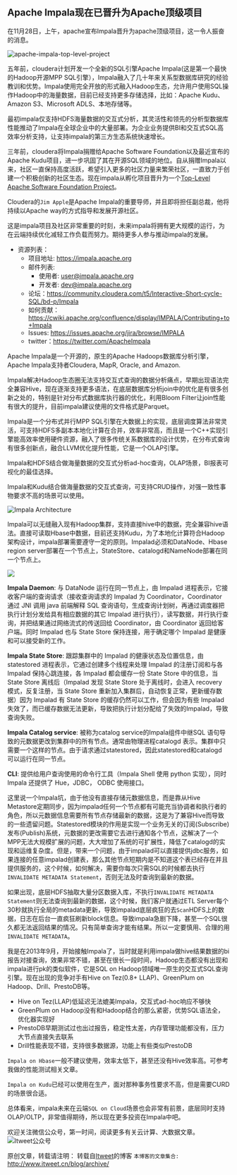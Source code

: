 Apache Impala现在已晋升为Apache顶级项目
---

在11月28日，上午，apache宣布Impala晋升为apache顶级项目，这一令人振奋的消息。

![apache-impala-top-level-project](https://github.com/itweet/labs/raw/master/BigData/img/apache-impala-top-level-project.png)

五年前，cloudera计划开发一个全新的SQL引擎Apache Impala(这是第一个最快的Hadoop开源MPP SQL引擎），Impala融入了几十年来关系型数据库研究的经验教训和优势。Impala使用完全开放的形式融入Hadoop生态，允许用户使用SQL操作Hadoop中的海量数据，目前已经支持更多存储选择，比如：Apache Kudu、Amazon S3、Microsoft ADLS、本地存储等。

最初impala仅支持HDFS海量数据的交互式分析，其灵活性和领先的分析型数据库性能推动了Impala在全球企业中的大量部署。为企业业务提供BI和交互式SQL高效率分析支持，让支持impala的第三方生态系统快速增长。

三年前，cloudera将Impala捐赠给Apache Software Foundation以及最近宣布的Apache Kudu项目，进一步巩固了其在开源SQL领域的地位。自从捐赠Impala以来，社区一直保持高度活跃，希望引入更多的社区力量来繁荣社区，一直致力于创建一个积极创新的社区生态。现在impala从孵化项目晋升为一个[Top-Level Apache Software Foundation Project](https://blogs.apache.org/foundation/entry/the-apache-software-foundation-announces24)。

Cloudera的`Jim Apple`是Apache Impala的重要导师，并且即将担任副总裁，他将持续以Apache way的方式指导和发展开源社区。

这是impala项目及社区非常重要的时刻，未来impala将拥有更大规模的运行，为在云端持续优化减轻工作负载而努力。期待更多人参与推动impala的发展。

* 资源列表：
    - 项目地址: https://impala.apache.org
    - 邮件列表:
        + 使用者: user@impala.apache.org
        + 开发者: dev@impala.apache.org
    - 论坛：https://community.cloudera.com/t5/Interactive-Short-cycle-SQL/bd-p/Impala
    - 如何贡献：https://cwiki.apache.org/confluence/display/IMPALA/Contributing+to+Impala
    - Issues: https://issues.apache.org/jira/browse/IMPALA
    - twitter：https://twitter.com/ApacheImpala

Apache Impala是一个开源的，原生的Apache Hadoops数据库分析引擎，Apache Impala支持者Cloudera, MapR, Oracle, and Amazon.

Impala解决Hadoop生态圈无法支持交互式查询的数据分析痛点，早期出现语法完全兼容Hive，现在逐渐支持更多语法，在底层数据库分析join中的优化是有很多创新之处的，特别是针对分布式数据库执行器的优化，利用Bloom Filter让join性能有很大的提升，目前impala建议使用的文件格式是Parquet。

Impala是一个分布式并行MPP SQL引擎在大数据上的实现，底层调度算法非常灵活，可支持HDFS多副本本地化计算在合并，效率非常高，而且是一个C++实现引擎能高效率使用硬件资源，融入了很多传统关系数据库的设计优势，在分布式查询有很多创新点，融合LLVM优化提升性能，它是一个OLAP引擎。

Impala和HDFS结合做海量数据的交互式分析ad-hoc查询，OLAP场景，BI报表可视化的最佳选择。

Impala和Kudu结合做海量数据的交互式查询，可支持CRUD操作，对强一致性事物要求不高的场景可以使用。

![Impala Architecture](http://impala.apache.org/img/impala.png)

Impala可以无缝融入现有Hadoop集群，支持直接hive中的数据，完全兼容hive语法。直接可读取Hbase中数据，目前还支持Kudu，为了本地化计算符合Hadoop架构设计，impala部署需要遵守一定的原则。Impalad必须和DataNode、Hbase region server部署在一个节点上，StateStore、catalogd和NameNode部署在同一个节点上。

![](https://github.com/itweet/labs/raw/master/BigData/img/ImpalaComponents.png)

**Impala Daemon**: 与 DataNode 运行在同一节点上，由 Impalad 进程表示，它接收客户端的查询请求（接收查询请求的 Impalad 为 Coordinator，Coordinator 通过 JNI 调用 java 前端解释 SQL 查询语句，生成查询计划树，再通过调度器把执行计划分发给具有相应数据的其它 Impalad 进行执行），读写数据，并行执行查询，并把结果通过网络流式的传送回给 Coordinator，由 Coordinator 返回给客户端。同时 Impalad 也与 State Store 保持连接，用于确定哪个 Impalad 是健康和可以接受新的工作。

**Impala State Store**: 跟踪集群中的 Impalad 的健康状态及位置信息，由 statestored 进程表示，它通过创建多个线程来处理 Impalad 的注册订阅和与各 Impalad 保持心跳连接，各 Impalad 都会缓存一份 State Store 中的信息，当 State Store 离线后（Impalad 发现 State Store 处于离线时，会进入 recovery 模式，反复注册，当 State Store 重新加入集群后，自动恢复正常，更新缓存数据）因为 Impalad 有 State Store 的缓存仍然可以工作，但会因为有些 Impalad 失效了，而已缓存数据无法更新，导致把执行计划分配给了失效的Impalad，导致查询失败。

**Impala Catalog service**: 被称为catalog service的Impala组件中继SQL 语句导致的元数据更改到集群中的所有节点。通常由物理进程catalogd 表示。集群中只需要一个这样的节点。由于请求通过statestored，因此statestored和catalogd 可以运行在同一节点。

**CLI**: 提供给用户查询使用的命令行工具（Impala Shell 使用 python 实现），同时 Impala 还提供了 Hue，JDBC， ODBC 使用接口。

这里说一个Impala坑，由于他没有直接存储元数据信息，而是靠从Hive Metastore定期同步，因为impalad任何一个节点都有可能充当协调者和执行者的角色，所以元数据信息需要所有节点存储最新的数据，这是为了兼容Hive而导致的一些遗留问题。Statestored模块的作用是实现一个业务无关的订阅(Subscribe)发布(Publish)系统，元数据的更改需要它去进行通知各个节点，这解决了一个MPP无法大规模扩展的问题，大大增加了系统的可扩展性，降低了catalogd的实现和运维复杂度。但是，带来一个问题，由于impalad可以直接提供jdbc服务，如果连接的任意impalad创建表，那么其他节点短期内是不知道这个表已经存在并且提供服务的，这个时候，如何解决，需要你每次只需SQL的时候都去执行`INVALIDATE METADATA Statement`，否则无法及时查询到最新的数据。

如果出现，底层HDFS抽取大量分区数据入库，不执行`INVALIDATE METADATA Statement`则无法查询到最新的数据，这个时候，我们客户就通过ETL Server每个30秒就执行全局的metadata更新，导致impalad底层疯狂的去`Scan`HDFS上的数据，日志在后台一直疯狂刷新block信息。导致impala急剧下降，甚至一个SQL很久都无法返回结果的情况。只有简单查询才能有结果。所以一定要慎用、合理的用`INVALIDATE METADATA`。

我是在2013年9月，开始接触Impala了，当时就是利用impala做hive结果数据的bi报告对接查询，效果非常不错，甚至在很长一段时间，Hadoop生态都没有出现和impala进行pk的类似软件，它是SQL on Hadoop领域唯一原生的交互式SQL查询引擎。现在出现的竞争对手有Hive on Tez(0.8+ LLAP)、GreenPlum on Hadoop、Drill、PrestoDB等。

- Hive on Tez(LLAP)低延迟无法媲美Impala，交互式ad-hoc响应不够快
- GreenPlum on Hadoop没有和Hadoop结合的那么紧密，优势SQL语法全，优化器实现好
- PrestoDB早期测试过也出过报告，稳定性太差，内存管理功能都没有，压力大节点直接失去联系
- Drill性能表现不错，支持很多数据源，功能上有些类似PrestoDB

`Impala on Hbase`一般不建议使用，效率太低下，甚至还没有Hive效率高。可参考我做的性能测试相关文章。

`Impala on Kudu`已经可以使用在生产，面对那种事务性要求不高，但是需要CURD的场景很合适。

总体看来，impala未来在云端`SQL on Cloud`场景也会非常有前景，底层同时支持OLAP/OLTP，非常值得期待，所以现在更多投资在Impala中吧。


欢迎关注微信公众号，第一时间，阅读更多有关云计算、大数据文章。
![Itweet公众号](https://github.com/itweet/labs/raw/master/common/img/weixin_public.gif)

原创文章，转载请注明： 转载自[Itweet](http://www.itweet.cn)的博客
`本博客的文章集合:` http://www.itweet.cn/blog/archive/















